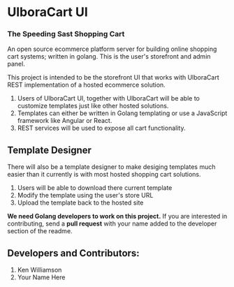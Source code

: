 # UlboraCart UI
### The Speeding Sast Shopping Cart
An open source ecommerce platform server for building online shopping cart systems; written in golang. This is the user's storefront and admin panel.

This project is intended to be the storefront UI that works with UlboraCart REST implementation of a hosted ecommerce solution. 

1. Users of UlboraCart UI, together with UlboraCart will be able to customize templates just like other hosted solutions.
2. Templates can either be written in Golang templating or use a JavaScript framework like Angular or React.
3. REST services will be used to expose all cart functionality.

## Template Designer
There will also be a template designer to make desiging templates much easier than it currently is with most hosted shopping cart solutions.

1. Users will be able to download there current template
2. Modify the template using the user's store URL
3. Upload the template back to the hosted site

**We need Golang developers to work on this project.** If you are interested in contributing, send a **pull request** with your name added to the developer section of the readme.

## Developers and Contributors:

1. Ken Williamson
2. Your Name Here


